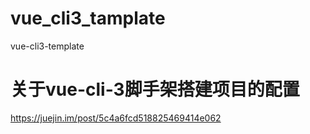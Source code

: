 # vue_cli3_tamplate
vue-cli3-template

# 关于vue-cli-3脚手架搭建项目的配置
https://juejin.im/post/5c4a6fcd518825469414e062
